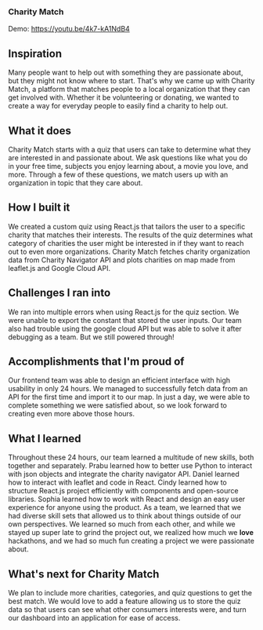 ### Charity Match
Demo: https://youtu.be/4k7-kA1NdB4

## Inspiration
Many people want to help out with something they are passionate about, but they might not know where to start. That's why we came up with Charity Match, a platform that matches people to a local organization that they can get involved with. Whether it be volunteering or donating, we wanted to create a way for everyday people to easily find a charity to help out.

## What it does
Charity Match starts with a quiz that users can take to determine what they are interested in and passionate about. We ask questions like what you do in your free time, subjects you enjoy learning about, a movie you love, and more. Through a few of these questions, we match users up with an organization in topic that they care about. 

## How I built it
We created a custom quiz using React.js that tailors the user to a specific charity that matches their interests.
The results of the quiz determines what category of charities the user might be interested in if they want to reach out to even more organizations. Charity Match fetches charity organization data from Charity Navigator API and plots charities on map made from leaflet.js and Google Cloud API.

## Challenges I ran into
We ran into multiple errors when using React.js for the quiz section. We were unable to export the constant that stored the user inputs. Our team also had trouble using the google cloud API but was able to solve it after debugging as a team. But we still powered through!

## Accomplishments that I'm proud of
Our frontend team was able to design an efficient interface with high usability in only 24 hours. We managed to successfully fetch data from an API for the first time and import it to our map. In just a day, we were able to complete something we were satisfied about, so we look forward to creating even more above those hours. 

## What I learned
Throughout these 24 hours, our team learned a multitude of new skills, both together and separately. Prabu learned how to better use Python to interact with json objects and integrate the charity navigator API. Daniel learned how to interact with leaflet and code in React. Cindy learned how to structure React.js project efficiently with components and open-source libraries. Sophia learned how to work with React and design an easy user experience for anyone using the product. As a team, we learned that we had diverse skill sets that allowed us to think about things outside of our own perspectives. We learned so much from each other, and while we stayed up super late to grind the project out, we realized how much we **love** hackathons, and we had so much fun creating a project we were passionate about.

## What's next for Charity Match
We plan to include more charities, categories, and quiz questions to get the best match. We would love to add a feature allowing us to store the quiz data so that users can see what other consumers interests were, and turn our dashboard into an application for ease of access.
